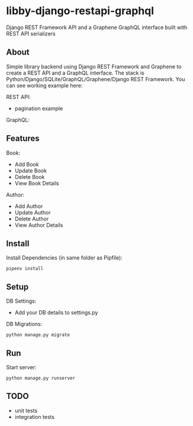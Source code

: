 # libby-django-restapi-graphql
Django REST Framework API and a Graphene GraphQL interface built with REST API serializers

## About
Simple library backend using Django REST Framework and Graphene to create a REST API and a GraphQL interface. The stack is Python/Django/SQLite/GraphQL/Graphene/Django REST Framework. You can see working example here:

REST API:

  - pagination example

GraphQL:

## Features
Book:
  - Add Book
  - Update Book
  - Delete Book
  - View Book Details
  
Author:
  - Add Author
  - Update Author
  - Delete Author
  - View Author Details

## Install
Install Dependencies (in same folder as Pipfile):

    pipenv install 
    
## Setup
DB Settings:
- Add your DB details to settings.py

DB Migrations:

    python manage.py migrate
    
## Run
Start server:

    python manage.py runserver

## TODO
- unit tests
- integration tests
